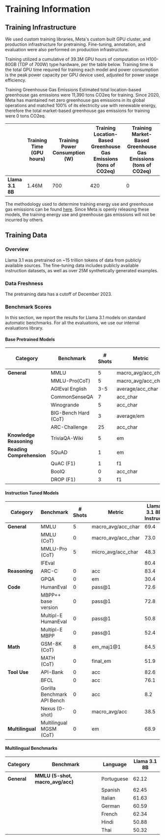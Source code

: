 # Training Information

## Training Infrastructure
<!--
Sourced from: https://huggingface.co/meta-llama/Meta-Llama-3.1-8B-Instruct#hardware-and-software
-->
We used custom training libraries, Meta's custom built GPU cluster, and production infrastructure for pretraining. Fine-tuning, annotation, and evaluation were also performed on production infrastructure.

Training utilized a cumulative of 39.3M GPU hours of computation on H100-80GB (TDP of 700W) type hardware, per the table below. Training time is the total GPU time required for training each model and power consumption is the peak power capacity per GPU device used, adjusted for power usage efficiency.

Training Greenhouse Gas Emissions Estimated total location-based greenhouse gas emissions were 11,390 tons CO2eq for training. Since 2020, Meta has maintained net zero greenhouse gas emissions in its global operations and matched 100% of its electricity use with renewable energy, therefore the total market-based greenhouse gas emissions for training were 0 tons CO2eq.

|   | Training Time (GPU hours)  | Training Power Consumption (W)  | Training Location-Based Greenhouse Gas Emissions (tons of CO2eq)  | Training Market-Based Greenhouse Gas Emissions (tons of CO2eq)  |
|---                  |---      |---   |---      |--- |
| **Llama 3.1 8B**    | 1.46M   | 700  | 420     | 0  |

The methodology used to determine training energy use and greenhouse gas emissions can be found [here](https://arxiv.org/pdf/2204.05149). Since Meta is openly releasing these models, the training energy use and greenhouse gas emissions will not be incurred by others.

## Training Data
<!--
Sourced from: https://huggingface.co/meta-llama/Meta-Llama-3.1-8B-Instruct#training-data
-->
### Overview
Llama 3.1 was pretrained on ~15 trillion tokens of data from publicly available sources. The fine-tuning data includes publicly available instruction datasets, as well as over 25M synthetically generated examples.

### Data Freshness
The pretraining data has a cutoff of December 2023.

### Benchmark Scores
In this section, we report the results for Llama 3.1 models on standard automatic benchmarks. For all the evaluations, we use our internal evaluations library.

#### Base Pretrained Models
<!--
Sourced from: https://huggingface.co/meta-llama/Meta-Llama-3.1-8B-Instruct#base-pretrained-models
Note: For most sections you can easily copy the information, however, tables can be difficult to directly copy so you may need to enter the information yourself.
-->
| **Category** | **Benchmark** | **# Shots** | **Metric** | **Llama 3.1 8B** |
|---                  |---      |---   |---      |--- |
| **General** | MMLU | 5 | macro_avg/acc_char | 66.7 |
|| MMLU-Pro(CoT) | 5 | macro_avg/acc_char | 37.1 |
|| AGIEval English | 3-5 | average/acc_char | 47.8 |
|| CommonSenseQA | 7 | acc_char | 75.0 |
|| Winogrande | 5 | acc_char | 60.5 |
|| BIG-Bench Hard (CoT) | 3 | average/em | 64.2 |
||ARC-Challenge |25 | acc_char | 79.7 |
| **Knowledge Reasoning** | TriviaQA-Wiki | 5 | em | 77.6 |
| **Reading Comprehension** | SQuAD | 1 | em | 77.0 |
||QuAC (F1) | 1 | f1 | 44.9 |
|| BoolQ | 0 | acc_char | 75.0 |
|| DROP (F1) | 3 | f1 | 59.5 |

#### Instruction Tuned Models
<!--
Sourced from: https://huggingface.co/meta-llama/Meta-Llama-3.1-8B-Instruct#instruction-tuned-models
Note: For most sections you can easily copy the information, however, tables can be difficult to directly copy so you may need to enter the information yourself.
-->
| **Category** | **Benchmark** | **# Shots** | **Metric** | **Llama 3.1 8B Instruct** |
|---                  |---      |---   |---      |--- |
| **General** | MMLU | 5 | macro_avg/acc_char | 69.4 |
|| MMLU (CoT) | 0 | macro_avg/acc_char | 73.0 |
|| MMLU-Pro (CoT) | 5 | micro_avg/acc_char | 48.3 |
||IFEval||| 80.4 |
| **Reasoning** |ARC-C|0|acc|83.4|
||GPQA|0|em|30.4|
| **Code** |HumanEval|0|pass@1|72.6|
||MBPP++ base version|0|pass@1|72.8|
||Multipl-E HumanEval|0|pass@1|50.8|
||Multipl-E MBPP|0|pass@1|52.4|
| **Math** |GSM-8K (CoT)|8|em_maj1@1|84.5|
||MATH (CoT)|0|final_em|51.9|
| **Tool Use** |API-Bank|0|acc|82.6|
||BFCL|0|acc|76.1|
||Gorilla Benchmark API Bench|0|acc|8.2|
||Nexus (0-shot)|0|macro_avg/acc|38.5|
| **Multilingual** |Multilingual MGSM (CoT)|0|em|68.9|

#### Multilingual Benchmarks
<!--
Sourced from: https://huggingface.co/meta-llama/Meta-Llama-3.1-8B-Instruct#multilingual-benchmarks
Note: For most sections you can easily copy the information, however, tables can be difficult to directly copy so you may need to enter the information yourself.
-->
| **Category** | **Benchmark** | **Language** | **Llama 3.1 8B** |
|---                  |---      |--- |--- |
| **General** | **MMLU (5-shot, macro_avg/acc)** | Portuguese | 62.12 |
|||Spanish|62.45|
|||Italian|61.63|
|||German|60.59|
|||French|62.34|
|||Hindi|50.88|
|||Thai|50.32|